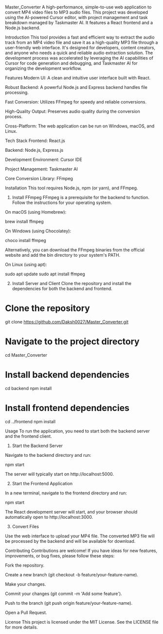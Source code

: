 Master_Converter
A high-performance, simple-to-use web application to convert MP4 video files to MP3 audio files. This project was developed using the AI-powered Cursor editor, with project management and task breakdown managed by Taskmaster AI. It features a React frontend and a Node.js backend.

Introduction
This tool provides a fast and efficient way to extract the audio track from an MP4 video file and save it as a high-quality MP3 file through a user-friendly web interface. It's designed for developers, content creators, and anyone who needs a quick and reliable audio extraction solution. The development process was accelerated by leveraging the AI capabilities of Cursor for code generation and debugging, and Taskmaster AI for organizing the development workflow.

Features
Modern UI: A clean and intuitive user interface built with React.

Robust Backend: A powerful Node.js and Express backend handles file processing.

Fast Conversion: Utilizes FFmpeg for speedy and reliable conversions.

High-Quality Output: Preserves audio quality during the conversion process.

Cross-Platform: The web application can be run on Windows, macOS, and Linux.

Tech Stack
Frontend: React.js

Backend: Node.js, Express.js

Development Environment: Cursor IDE

Project Management: Taskmaster AI

Core Conversion Library: FFmpeg

Installation
This tool requires Node.js, npm (or yarn), and FFmpeg.

1. Install FFmpeg
FFmpeg is a prerequisite for the backend to function. Follow the instructions for your operating system.

On macOS (using Homebrew):

brew install ffmpeg

On Windows (using Chocolatey):

choco install ffmpeg

Alternatively, you can download the FFmpeg binaries from the official website and add the bin directory to your system's PATH.

On Linux (using apt):

sudo apt update
sudo apt install ffmpeg

2. Install Server and Client
Clone the repository and install the dependencies for both the backend and frontend.

# Clone the repository
git clone https://github.com/Daksh0027/Master_Converter.git

# Navigate to the project directory
cd Master_Converter

# Install backend dependencies
cd backend
npm install

# Install frontend dependencies
cd ../frontend
npm install

Usage
To run the application, you need to start both the backend server and the frontend client.

1. Start the Backend Server

Navigate to the backend directory and run:

npm start

The server will typically start on http://localhost:5000.

2. Start the Frontend Application

In a new terminal, navigate to the frontend directory and run:

npm start

The React development server will start, and your browser should automatically open to http://localhost:3000.

3. Convert Files

Use the web interface to upload your MP4 file. The converted MP3 file will be processed by the backend and will be available for download.

Contributing
Contributions are welcome! If you have ideas for new features, improvements, or bug fixes, please follow these steps:

Fork the repository.

Create a new branch (git checkout -b feature/your-feature-name).

Make your changes.

Commit your changes (git commit -m 'Add some feature').

Push to the branch (git push origin feature/your-feature-name).

Open a Pull Request.

License
This project is licensed under the MIT License. See the LICENSE file for more details.
